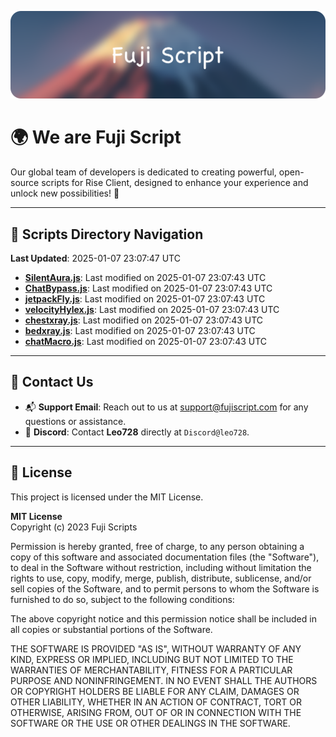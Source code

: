 ![Banner](.github/b.webp)

# 🌍 **We are Fuji Script**

Our global team of developers is dedicated to creating powerful, open-source scripts for Rise Client, designed to enhance your experience and unlock new possibilities! 🌟

---
<!-- SCRIPTS_NAVIGATION_START -->
## 📂 **Scripts Directory Navigation**

**Last Updated**: 2025-01-07 23:07:47 UTC

- **[SilentAura.js](scripts/SilentAura.js)**: Last modified on 2025-01-07 23:07:43 UTC
- **[ChatBypass.js](scripts/ChatBypass.js)**: Last modified on 2025-01-07 23:07:43 UTC
- **[jetpackFly.js](scripts/jetpackFly.js)**: Last modified on 2025-01-07 23:07:43 UTC
- **[velocityHylex.js](scripts/velocityHylex.js)**: Last modified on 2025-01-07 23:07:43 UTC
- **[chestxray.js](scripts/chestxray.js)**: Last modified on 2025-01-07 23:07:43 UTC
- **[bedxray.js](scripts/bedxray.js)**: Last modified on 2025-01-07 23:07:43 UTC
- **[chatMacro.js](scripts/chatMacro.js)**: Last modified on 2025-01-07 23:07:43 UTC

<!-- SCRIPTS_NAVIGATION_END -->

---

## 💬 **Contact Us**  
- 📬 **Support Email**: Reach out to us at [support@fujiscript.com](mailto:support@fujiscript.com) for any questions or assistance.  
- 💬 **Discord**: Contact **Leo728** directly at `Discord@leo728`.

---

## 📜 **License**

This project is licensed under the MIT License.  

**MIT License**  
Copyright (c) 2023 Fuji Scripts  

Permission is hereby granted, free of charge, to any person obtaining a copy of this software and associated documentation files (the "Software"), to deal in the Software without restriction, including without limitation the rights to use, copy, modify, merge, publish, distribute, sublicense, and/or sell copies of the Software, and to permit persons to whom the Software is furnished to do so, subject to the following conditions:  

The above copyright notice and this permission notice shall be included in all copies or substantial portions of the Software.  

THE SOFTWARE IS PROVIDED "AS IS", WITHOUT WARRANTY OF ANY KIND, EXPRESS OR IMPLIED, INCLUDING BUT NOT LIMITED TO THE WARRANTIES OF MERCHANTABILITY, FITNESS FOR A PARTICULAR PURPOSE AND NONINFRINGEMENT. IN NO EVENT SHALL THE AUTHORS OR COPYRIGHT HOLDERS BE LIABLE FOR ANY CLAIM, DAMAGES OR OTHER LIABILITY, WHETHER IN AN ACTION OF CONTRACT, TORT OR OTHERWISE, ARISING FROM, OUT OF OR IN CONNECTION WITH THE SOFTWARE OR THE USE OR OTHER DEALINGS IN THE SOFTWARE.  
